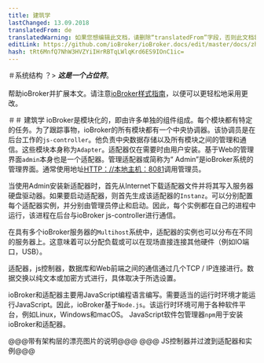 ```yaml
---
title: 建筑学
lastChanged: 13.09.2018
translatedFrom: de
translatedWarning: 如果您想编辑此文档，请删除“translatedFrom”字段，否则此文档将再次自动翻译
editLink: https://github.com/ioBroker/ioBroker.docs/edit/master/docs/zh-cn/basics/architecture.md
hash: tRt6MnfQ7NhW3HVZYiIHrRBTqLWlqKrd6ES9IOnC1ic=
---
```

＃系统结构
？&gt; ***这是一个占位符***。<br><br>帮助ioBroker并扩展本文。请注意[ioBroker样式指南](https://www.iobroker.net/#de/documentation/community/styleguidedoc.md)，以便可以更轻松地采用更改。

＃＃ 建筑学
ioBroker是模块化的，即由许多单独的组件组成。每个模块都有特定的任务。为了跟踪事物，ioBroker的所有模块都有一个中央协调器。该协调员是在后台工作的`js-controller`。他负责中央数据存储以及所有模块之间的管理和通信。这些模块本身称为`Adapter`。适配器仅在需要时由用户安装。基于Web的管理界面`admin`本身也是一个适配器。管理适配器或简称为“ Admin”是ioBroker系统的管理界面。通常使用地址[HTTP：//本地主机：8081](http://localhost:8081)调用管理员。

当使用Admin安装新适配器时，首先从Internet下载适配器文件并将其写入服务器硬盘驱动器。如果要启动适配器，则首先生成该适配器的`Instanz`。可以分别配置每个适配器实例，并分别由管理员停止和启动。因此，每个实例都在自己的进程中运行，该进程在后台与ioBroker js-controller进行通信。

在具有多个ioBroker服务器的`Multihost`系统中，适配器的实例也可以分布在不同的服务器上。这意味着可以分配负载或可以在现场直接连接其他硬件（例如IO端口，USB）。

适配器，js控制器，数据库和Web前端之间的通信通过几个TCP / IP连接进行。数据交换以纯文本或加密方式进行，具体取决于所选设置。

ioBroker和适配器主要用JavaScript编程语言编写。需要适当的运行时环境才能运行JavaScript。因此，ioBroker基于`Node.js`。该运行时环境可用于各种软件平台，例如Linux，Windows和macOS。 JavaScript软件包管理器`npm`用于安装ioBroker和适配器。

@@@带有架构层的漂亮图片的说明@@@ @@@ JS控制器并过渡到适配器和实例@@@